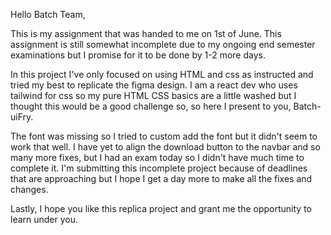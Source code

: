 Hello Batch Team, 

This is my assignment that was handed to me on 1st of June. This assignment is still somewhat incomplete due to my ongoing end semester examinations but I promise for it to be done by 1-2 more days.

In this project I've only focused on using HTML and css as instructed and tried my best to replicate the figma design. I am a react dev who uses tailwind for css so my pure HTML CSS basics are a little washed but I thought this would be a good challenge so,
so here I present to you, Batch-uiFry. 

The font was missing so I tried to custom add the font but it didn't seem to work that well. I have yet to align the download button to the navbar and so many more fixes, but I had an exam today so I didn't have much time to complete it. I'm submitting this
incomplete project because of deadlines that are approaching but I hope I get a day more to make all the fixes and changes.

Lastly,
I hope you like this replica project and grant me the opportunity to learn under you.
